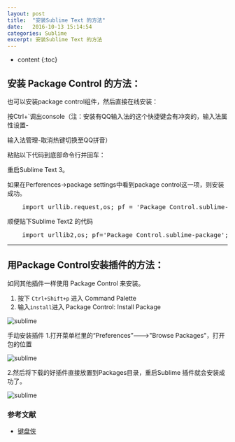 ```yaml
---
layout: post
title:  "安装Sublime Text 的方法"
date:   2016-10-13 15:14:54
categories: Sublime
excerpt: 安装Sublime Text 的方法
---
```


* content
{:toc}


## 安装 Package Control 的方法：  

也可以安装package control组件，然后直接在线安装：

按Ctrl+`调出console（注：安装有QQ输入法的这个快捷键会有冲突的，输入法属性设置-

输入法管理-取消热键切换至QQ拼音）

粘贴以下代码到底部命令行并回车：  
 
  重启Sublime Text 3。
  
  如果在Perferences->package settings中看到package control这一项，则安装成功。

<pre>
    import urllib.request,os; pf = 'Package Control.sublime-package'; ipp = sublime.installed_packages_path(); urllib.request.install_opener( urllib.request.build_opener( urllib.request.ProxyHandler()) ); open(os.path.join(ipp, pf), 'wb').write(urllib.request.urlopen( 'http://sublime.wbond.net/' + pf.replace(' ','%20')).read())
</pre>


顺便贴下Sublime Text2 的代码

<pre>
    import urllib2,os; pf='Package Control.sublime-package'; ipp = sublime.installed_packages_path(); os.makedirs( ipp ) if not os.path.exists(ipp) else None; urllib2.install_opener( urllib2.build_opener( urllib2.ProxyHandler( ))); open( os.path.join( ipp, pf), 'wb' ).write( urllib2.urlopen( 'http://sublime.wbond.net/' +pf.replace( ' ','%20' )).read()); print( 'Please restart Sublime Text to finish installation') 
</pre>



---

## 用Package Control安装插件的方法：   

如同其他插件一样使用 Package Control 来安装。   

1. 按下 `Ctrl+Shift+p` 进入 Command Palette   
2. 输入`install`进入 Package Control: Install Package     

![sublime](http://7q5cdt.com1.z0.glb.clouddn.com/SublimeLinter-sublimeLinter.jpg)  

手动安装插件
1.打开菜单栏里的“Preferences”--->"Browse Packages"，打开包的位置 

![sublime](http://h.hiphotos.baidu.com/exp/w=480/sign=1fe941449d3df8dca63d8e99fd1072bf/43a7d933c895d143c26dab9071f082025aaf076d.jpg)

2.然后将下载的好插件直接放置到Packages目录，重启Sublime 插件就会安装成功了。

![sublime](http://b.hiphotos.baidu.com/exp/w=480/sign=88b6ec5ea344ad342ebf868fe0a30c08/8d5494eef01f3a2934609b7d9b25bc315d607cdc.jpg)


### 参考文献
* [键盘侠](https://www.cnsecer.com/460.html)

